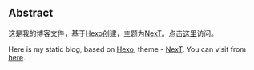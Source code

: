 ## Abstract

这是我的博客文件，基于[Hexo](https://hexo.io/)创建，主题为[NexT](https://github.com/theme-next/hexo-theme-next)。点击[这里](https://orange-c.github.io/blog/)访问。

Here is my static blog, based on [Hexo](https://hexo.io/), theme - [NexT](https://github.com/theme-next/hexo-theme-next). You can visit from [here](https://orange-c.github.io/blog/).
